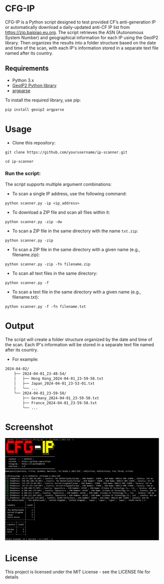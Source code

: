 # CFG-IP 

CFG-IP is a Python script designed to test provided CF’s anti-generation IP or automatically download a daily-updated anti-CF IP list from https://zip.baipiao.eu.org. The script retrieves the ASN (Autonomous System Number) and geographical information for each IP using the GeoIP2 library. Then organizes the results into a folder structure based on the date and time of the scan, with each IP's information stored in a separate text file named after its country.

## Requirements

- Python 3.x
- [GeoIP2 Python library](https://github.com/maxmind/GeoIP2-python)
- [argparse](https://docs.python.org/3/library/argparse.html)

To install the required library, use pip:

```sh
pip install geoip2 argparse
```

# Usage
- Clone this repository:
```
git clone https://github.com/yourusername/ip-scanner.git
```
```
cd ip-scanner
```
### Run the script:
The script supports multiple argument combinations:

- To scan a single IP address, use the following command:

```
python scanner.py -ip <ip_address>
```

- To download a ZIP file and scan all files within it:
  
```
python scanner.py -zip -dw
```

- To scan a ZIP file in the same directory with the name `txt.zip`:
 
```
python scanner.py -zip
```
  
- To scan a ZIP file in the same directory with a given name (e.g., filename.zip):

```
python scanner.py -zip -fn filename.zip
```

- To scan all text files in the same directory:
  
```
python scanner.py -f
```

- To scan a text file in the same directory with a given name (e.g., filename.txt):

```
python scanner.py -f -fn filename.txt
```

# Output
The script will create a folder structure organized by the date and time of the scan. Each IP's information will be stored in a separate text file named after its country.

- For example:

```
2024-04-02/
    ├── 2024-04-01_23-48-54/
    │   ├── Hong Kong_2024-04-01_23-59-58.txt
    │   ├── Japan_2024-04-01_23-53-01.txt
    │   └── ...
    └── 2024-04-01_23-59-58/
        ├── Germany_2024-04-01_23-59-58.txt
        ├── France_2024-04-01_23-59-58.txt
        └── ...
```

# Screenshot

![Local Image](images/screenshot.png)


# License
This project is licensed under the MIT License - see the LICENSE file for details

